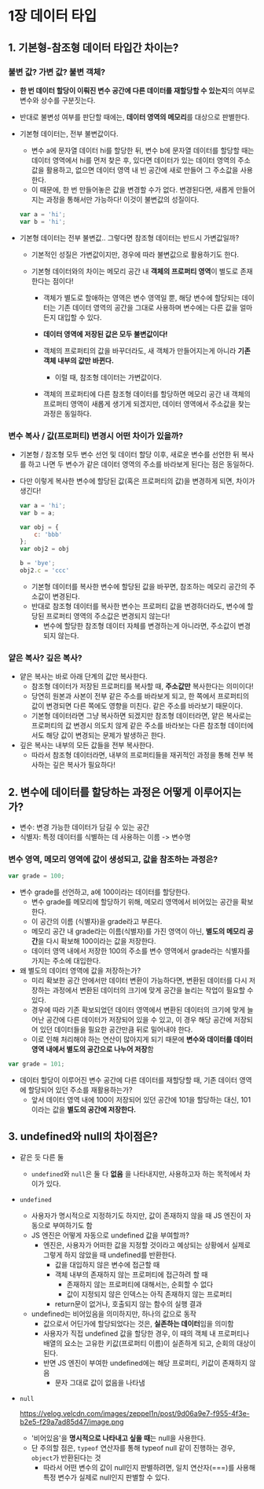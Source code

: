# 1장 데이터 타입

## 1. 기본형-참조형 데이터 타입간 차이는?

### 불변 값? 가변 값? 불변 객체?

- **한 번 데이터 할당이 이뤄진 변수 공간에 다른 데이터를 재할당할 수 있는지**의 여부로 변수와 상수를 구분짓는다.

- 반대로 불변성 여부를 판단할 때에는, **데이터 영역의 메모리**를 대상으로 판별한다.

- 기본형 데이터는, 전부 불변값이다.

  - 변수 a에 문자열 데이터 hi를 할당한 뒤, 변수 b에 문자열 데이터를 할당할 때는 데이터 영역에서 hi를 먼저 찾은 후, 있다면 데이터가 있는 데이터 영역의 주소값을 활용하고, 없으면 데이터 영역 내 빈 공간에 새로 만들어 그 주소값을 사용한다.
  - 이 때문에, 한 번 만들어놓은 값을 변경할 수가 없다. 변경된다면, 새롭게 만들어지는 과정을 통해서만 가능하다! 이것이 불변값의 성질이다.

  ```javascript
  var a = 'hi';
  var b = 'hi';
  ```



- 기본형 데이터는 전부 불변값.. 그렇다면 참조형 데이터는 반드시 가변값일까?

  - 기본적인 성질은 가변값이지만, 경우에 따라 불변값으로 활용하기도 한다.

  - 기본형 데이터와의 차이는 메모리 공간 내 **객체의 프로퍼티 영역**이 별도로 존재한다는 점이다!

    - 객체가 별도로 할애하는 영역은 변수 영역일 뿐, 해당 변수에 할당되는 데이터는 기존 데이터 영역의 공간을 그대로 사용하며 변수에는 다른 값을 얼마든지 대입할 수 있다.

    - **데이터 영역에 저장된 값은 모두 불변값이다!**

    - 객체의 프로퍼티의 값을 바꾸더라도, 새 객체가 만들어지는게 아니라 **기존 객체 내부의 값만 바뀐다.**

      - 이럴 때, 참조형 데이터는 가변값이다.

    - 객체의 프로퍼티에 다른 참조형 데이터를 할당하면 메모리 공간 내 객체의 프로퍼티 영역이 새롭게 생기게 되겠지만,  데이터 영역에서 주소값을 찾는 과정은 동일하다.

      

### 변수 복사 / 값(프로퍼티) 변경시 어떤 차이가 있을까?

- 기본형 / 참조형 모두 변수 선언 및 데이터 할당 이후, 새로운 변수를 선언한 뒤 복사를 하고 나면 두 변수가 같은 데이터 영역의 주소를 바라보게 된다는 점은 동일하다.

- 다만 이렇게 복사한 변수에 할당된 값(혹은 프로퍼티의 값)을 변경하게 되면, 차이가 생긴다!

  ```javascript
  var a = 'hi';
  var b = a;
  
  var obj = {
      c: 'bbb'
  };
  var obj2 = obj
  
  b = 'bye';
  obj2.c = 'ccc'
  ```

  - 기본형 데이터를 복사한 변수에 할당된 값을 바꾸면, 참조하는 메모리 공간의 주소값이 변경된다.
  - 반대로 참조형 데이터를 복사한 변수는 프로퍼티 값을 변경하더라도, 변수에 할당된 프로퍼티 영역의 주소값은 변경되지 않는다!
    - 변수에 할당한 참조형 데이터 자체를 변경하는게 아니라면, 주소값이 변경되지 않는다. 

### 얕은 복사? 깊은 복사?

- 얕은 복사는 바로 아래 단계의 값만 복사한다.
  - 참조형 데이터가 저장된 프로퍼티를 복사할 때, **주소값만** 복사한다는 의미이다!
  - 당연히 원본과 사본이 전부 같은 주소를 바라보게 되고, 한 쪽에서 프로퍼티의 값이 변경되면 다른 쪽에도 영향을 미친다. 같은 주소를 바라보기 때문이다.
  - 기본형 데이터라면 그냥 복사하면 되겠지만 참조형 데이터라면, 얕은 복사로는 프로퍼티의 값 변경시 의도치 않게 같은 주소를 바라보는 다른 참조형 데이터에서도 해당 값이 변경되는 문제가 발생하곤 한다.
- 깊은 복사는 내부의 모든 값들을 전부 복사한다.
  - 따라서 참조형 데이터라면, 내부의 프로퍼티들을 재귀적인 과정을 통해 전부 복사하는 깊은 복사가 필요하다!

## 2. 변수에 데이터를 할당하는 과정은 어떻게 이루어지는가?

- 변수: 변경 가능한 데이터가 담길 수 있는 공간
- 식별자: 특정 데이터를 식별하는 데 사용하는 이름 -> 변수명

### 변수 영역, 메모리 영역에 값이 생성되고, 값을 참조하는 과정은?

```javascript
var grade = 100;
```

- 변수 grade를 선언하고, a에 100이라는 데이터를 할당한다.
  - 변수 grade를 메모리에 할당하기 위해, 메모리 영역에서 비어있는 공간을 확보한다.
  - 이 공간의 이름 (식별자)을 grade라고 부른다.
  - 메모리 공간 내 grade라는 이름(식별자)를 가진 영역이 아닌, **별도의 메모리 공간**을 다시 확보해 100이라는 값을 저장한다.
  - 데이터 영역 내에서 저장한 100의 주소를 변수 영역에서 grade라는 식별자를 가지는 주소에 대입한다.
- 왜 별도의 데이터 영역에 값을 저장하는가?
  - 미리 확보한 공간 안에서만 데이터 변환이 가능하다면, 변환된 데이터를 다시 저장하는 과정에서 변환된 데이터의 크기에 맞게 공간을 늘리는 작업이 필요할 수 있다.
  - 경우에 따라 기존 확보되었던 데이터 영역에서 변환된 데이터의 크기에 맞게 늘어난 공간에 다른 데이터가 저장되어 있을 수 있고, 이 경우 해당 공간에 저장되어 있던 데이터들을 필요한 공간만큼 뒤로 밀어내야 한다.
  - 이로 인해 처리해야 하는 연산이 많아지게 되기 때문에 **변수와 데이터를 데이터 영역 내에서 별도의 공간으로 나누어 저장**함

```javascript
var grade = 101;
```

- 데이터 할당이 이루어진 변수 공간에 다른 데이터를 재할당할 때, 기존 데이터 영역에 할당되어 있던 주소를 재활용하는가?
  - 앞서 데이터 영역 내에 100이 저장되어 있던 공간에 101을 할당하는 대신, 101이라는 값을 **별도의 공간에 저장한다.** 

## 3. undefined와 null의 차이점은? 

- 같은 듯 다른 둘
  - `undefined`와 `null`은 둘 다 **없음** 을 나타내지만, 사용하고자 하는 목적에서 차이가 있다.
- `undefined`
  - 사용자가 명시적으로 지정하기도 하지만, 값이 존재하지 않을 때 JS 엔진이 자동으로 부여하기도 함
  - JS 엔진은 어떻게 자동으로 undefined 값을 부여할까?
    - 엔진은, 사용자가 어떠한 값을 지정할 것이라고 예상되는 상황에서 실제로 그렇게 하지 않았을 때 undefined를 반환한다.
      - 값을 대입하지 않은 변수에 접근할 때
      - 객체 내부의 존재하지 않는 프로퍼티에 접근하려 할 때
        - 존재하지 않는 프로퍼티에 대해서는, 순회할 수 없다
        - 값이 지정되지 않은 인덱스는 아직 존재하지 않는 프로퍼티
      - return문이 없거나, 호출되지 않는 함수의 실행 결과
  - undefined는 비어있음을 의미하지만, 하나의 값으로 동작
    - 값으로서 어딘가에 할당되었다는 것은, **실존하는 데이터**임을 의미함
    - 사용자가 직접 undefined 값을 할당한 경우, 이 때의 객체 내 프로퍼티나 배열의 요소는 고유한 키값(프로퍼티 이름)이 실존하게 되고, 순회의 대상이 된다.
    - 반면 JS 엔진이 부여한 undefined에는 해당 프로퍼티, 키값이 존재하지 않음
      - 문자 그대로 값이 없음을 나타냄



- `null`
  
  https://velog.velcdn.com/images/zeppel1n/post/9d06a9e7-f955-4f3e-b2e5-f29a7ad85d47/image.png
  
  - '비어있음'을 **명시적으로 나타내고 싶을 때**는 null을 사용한다.
  - 단 주의할 점은, `typeof` 연산자를 통해 typeof null 같이 진행하는 경우, `object`가 반환된다는 것
    - 따라서 어떤 변수의 값이 null인지 판별하려면, 일치 연산자(===)를 사용해 특정 변수가 실제로 null인지 판별할 수 있다.